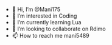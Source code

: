 - 👋 Hi, I’m @Mani175
- 👀 I’m interested in Coding
- 🌱 I’m currently learning Lua
- 💞️ I’m looking to collaborate on Rdimo
- 📫 How to reach me mani5489

<!---
Mani175/Mani175 is a ✨ special ✨ repository because its `README.md` (this file) appears on your GitHub profile.
You can click the Preview link to take a look at your changes.
--->
